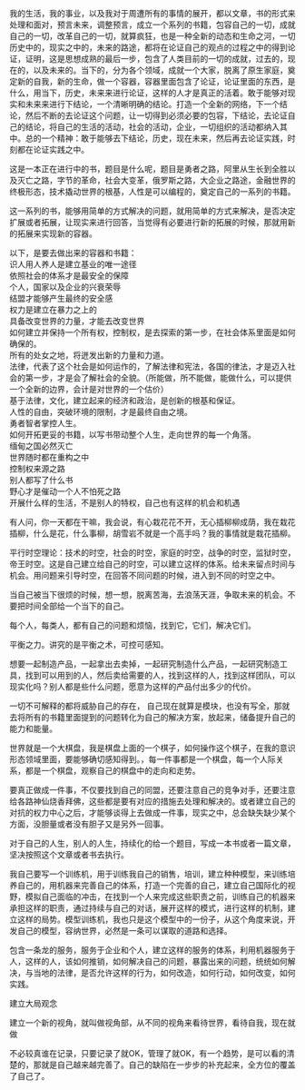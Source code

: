 我的生活，我的事业，以及我对于周遭所有的事情的展开，都以文章，书的形式来处理和面对，预言未来，调整预言，成立一个系列的书籍，包容自己的一切，成就自己的一切，改革自己的一切，就算疯狂，也是一种全新的动态和生命之河，一切历史中的，现实之中的，未来的路途，都将在论证自己的观点的过程之中的得到论证，证明，这是思想成熟的最后一步，包含了人类目前的一切的成就，过去的，现在的，以及未来的。当下的，分为各个领域，成就一个大家，脱离了原生家庭，奠定新的自我，新的生命，做一个容器，容器里面包含了论证，论证里面的东西，是什么，用当下，历史，未来来进行论证，这样的人才是真正的活着。敢于能够对现实和未来来进行下结论，一个清晰明确的结论。打造一个全新的网络，下一个结论，然后不断的去论证这个问题，让一切得到必须必要的包容，下结论，去论证自己的结论，将自己的生活的活动，社会的活动，企业，一切组织的活动都纳入其中。总的一个精神：敢于能够去下结论，历史，现在未来，然后再去论证实践，时刻都在论证实践之中。

这是一本正在进行中的书，题目是什么呢，题目是勇者之路，阿里从生长到全胜以及灭亡之路，字节的革命，社会大变革，俄罗斯之路，大企业之路途，金融世界的终极形态，技术撬动世界的根基，人性是可以编程的，奠定自己的一系列的书籍。

这一系列的书，能够用简单的方式解决的问题，就用简单的方式来解决，是否决定扩展或者拓展，让现实来进行回答，当觉得有必要进行新的拓展的时候，那就用新的拓展来实现新的容器。

以下，是要去做出来的容器和书籍：    
识人用人养人是建立基业的唯一途径     
依照社会的体系才是最安全的保障    
个人，国家以及企业的兴衰荣辱     
结盟才能够产生最终的安全感    
权力是建立在暴力之上的    
具备改变世界的力量，才能去改变世界    
如何建立并保持一个所有权，控制权，是去探索的第一步，在社会体系里面是如何确保的。    
所有的处女之地，将迸发出新的力量和力道。     
法律，代表了这个社会是如何运作的，了解法律和宪法，各国的律法，才是迈入社会的第一步，才是会了解社会的全貌。（所能做，所不能做，能做什么，可以提供一个全新的边界，会计是对世界的一个估价）     
基于法律，文化，建立起来的经济和政治，是创新的根基和保证。     
人性的自由，突破环境的限制，才是最终自由之境。    
勇者智者掌控人生。    
如何开拓更妥的书籍，以写书带动整个人生，走向世界的每一个角落。     
缅甸之国必然灭亡     
世界随时都在重构之中     
控制权来源之路     
别人都写了什么书     
野心才是催动一个人不怕死之路     
开展什么样的生活，不是别人的特权，自己也有这样的机会和机遇      



有人问，你一天都在干嘛，我会说，有心栽花花不开，无心插柳柳成荫，我在栽花插柳，什么是花，什么事柳，胡雪岩不就是一个高手吗？我的事情就是栽花插柳。

平行时空理论：技术的时空，社会的时空，家庭的时空，战争的时空，监狱时空，帝王时空。这是自己建立给自己的时空，可以建立这样的体系。给未来留点时间与机会。用问题来引导时空，在回答不同问题的时候，进入到不同的时空之中。    


当自己被当下很烦的时候，想一想，脱离苦海，去浪荡天涯，争取未来的机会。不要把时间全部给一个当下的自己。

每个人，每类人，都有自己的问题和烦恼，找到它，它们，解决它们。      

平衡之力。讲究的是平衡之术，可控可感知。      

想要一起制造产品，一起拿出去卖掉，一起研究制造什么产品，一起研究制造工具，找到可以用到的人，然后卖给需要的人，找到这样的人，找到这样团队，可以现实化吗？别人都是些什么问题，愿意为这样的产品付出多少的代价。     

一切不可解释的都将威胁自己的存在，   自己现在就算是模块，也没有写全，那就去将所有的书籍里面提到的问题转化为自己的解决方案，放起来，储备提升自己的能力和能量。    


世界就是一个大棋盘，我是棋盘上面的一个棋子，如何操作这个棋子，在我的意识形态领域里面，要能够确切感知得到。，每一件事都是一个棋盘，每一个人际关系，都是一个棋盘，观察自己的棋盘中的走向和走势。

要真正做成一件事，不仅要找到自己的同盟，还要注意自己的竞争对手，还要注意给各路神仙烧香拜佛，这些都是要有对应的措施去处理和解决的。或者建立自己的对抗的权力中心之后，才能够谈得上去做成一件事，现实之中，总会缺失缺少某个方面，没胆量或者没有胆子又是另外一回事。      

对于自己的人生，别人的人生，持续化的给一个题目，写成一本书或者一篇文章，坚决按照这个文章或者书去执行。  


我自己要写一个训练机，用于训练我自己的销售，培训，建立种种模型，来训练培养自己的，用机器来完善自己的体系，打造一个完善的自己，建立自己国际化的视野，模拟自己面临的冲击，在找到一个人来完成这些职责之前，训练自己的机器来承担这样的职责，通过持续与自己的对话，展开这样的模式，进行这样的机制，建立这样的局势。模型训练机，我也只是这个模型中的一份子，从这个角度来说，开发自己的模型，容纳世界，必然是一条可以谋取的道路和选择。     

包含一条龙的服务，服务于企业和个人，建立这样的服务的体系，利用机器服务于人，这样的人，该如何推销，如何解决自己的问题，暴露出来的问题，统统如何解决，与当地的法律，是否允许这样的行为，如何改造，如何行动，如何改变，如何实践。    

建立大局观念


建立一个新的视角，就叫做视角部，从不同的视角来看待世界，看待自我，现在就做

不必较真谁在记录，只要记录了就OK，管理了就OK，有一个趋势，是可以看的清楚的，那就是自己越来越完善了。自己的缺陷在一步步的补充起来，全方位的覆盖了自己了。